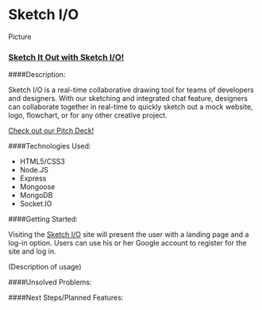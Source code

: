 # Sketch I/O

Picture

### [Sketch It Out with Sketch I/O!](#)

####Description: 

Sketch I/O is a real-time collaborative drawing tool for teams of developers and designers.  With our sketching and integrated chat feature, designers can collaborate together in real-time to quickly sketch out a mock website, logo, flowchart, or for any other creative project.

[Check out our Pitch Deck!](http://slides.com/royhwang/deck#/)

####Technologies Used:
* HTML5/CSS3
* Node.JS
* Express
* Mongoose
* MongoDB
* Socket.IO


####Getting Started:

Visiting the [Sketch I/O](#) site will present the user with a landing page and a log-in option. Users can use his or her Google account to register for the site and log in. 

(Description of usage) 


####Unsolved Problems:


####Next Steps/Planned Features:
